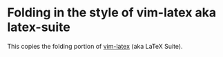 # Folding in the style of vim-latex aka latex-suite

This copies the folding portion of [vim-latex](https://github.com/vim-latex/vim-latex) (aka LaTeX Suite).
